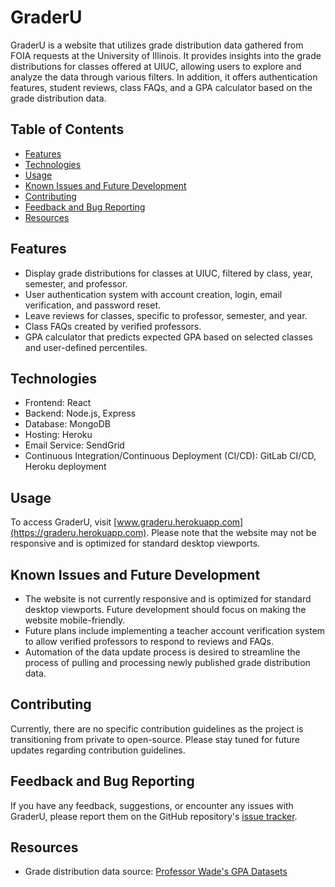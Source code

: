 # GraderU

GraderU is a website that utilizes grade distribution data gathered from FOIA requests at the University of Illinois. It provides insights into the grade distributions for classes offered at UIUC, allowing users to explore and analyze the data through various filters. In addition, it offers authentication features, student reviews, class FAQs, and a GPA calculator based on the grade distribution data.

## Table of Contents
- [Features](#features)
- [Technologies](#technologies)
- [Usage](#usage)
- [Known Issues and Future Development](#known-issues-and-future-development)
- [Contributing](#contributing)
- [Feedback and Bug Reporting](#feedback-and-bug-reporting)
- [Resources](#resources)

## Features

- Display grade distributions for classes at UIUC, filtered by class, year, semester, and professor.
- User authentication system with account creation, login, email verification, and password reset.
- Leave reviews for classes, specific to professor, semester, and year.
- Class FAQs created by verified professors.
- GPA calculator that predicts expected GPA based on selected classes and user-defined percentiles.

## Technologies

- Frontend: React
- Backend: Node.js, Express
- Database: MongoDB
- Hosting: Heroku
- Email Service: SendGrid
- Continuous Integration/Continuous Deployment (CI/CD): GitLab CI/CD, Heroku deployment

## Usage

To access GraderU, visit [www.graderu.herokuapp.com](https://graderu.herokuapp.com). Please note that the website may not be responsive and is optimized for standard desktop viewports.

## Known Issues and Future Development

- The website is not currently responsive and is optimized for standard desktop viewports. Future development should focus on making the website mobile-friendly.
- Future plans include implementing a teacher account verification system to allow verified professors to respond to reviews and FAQs.
- Automation of the data update process is desired to streamline the process of pulling and processing newly published grade distribution data.

## Contributing

Currently, there are no specific contribution guidelines as the project is transitioning from private to open-source. Please stay tuned for future updates regarding contribution guidelines.

## Feedback and Bug Reporting

If you have any feedback, suggestions, or encounter any issues with GraderU, please report them on the GitHub repository's [issue tracker](https://github.com/your-username/graderu/issues).

## Resources

- Grade distribution data source: [Professor Wade's GPA Datasets](https://github.com/wadefagen/datasets/tree/master/gpa)
